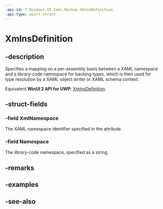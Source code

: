 ```yaml
---
-api-id: T:Windows.UI.Xaml.Markup.XmlnsDefinition
-api-type: winrt struct
---
```


<!-- Structure syntax.
public struct XmlnsDefinition 
-->

# XmlnsDefinition

## -description
Specifies a mapping on a per-assembly basis between a XAML namespace and a library-code namespace for backing types, which is then used for type resolution by a XAML object writer or XAML schema context.

Equivalent **WinUI 2 API for UWP**: [XmlnsDefinition](/windows/winui/api/microsoft.ui.xaml.markup.xmlnsdefinition).

## -struct-fields

### -field XmlNamespace
The XAML namespace identifier specified in the attribute.
    

### -field Namespace
The library-code namespace, specified as a string.
    

## -remarks

## -examples

## -see-also
